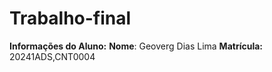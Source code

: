 # Trabalho-final
**Informações do Aluno:**
**Nome**: Geoverg Dias Lima
**Matrícula:** 20241ADS,CNT0004
